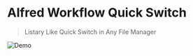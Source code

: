 # Alfred Workflow Quick Switch

> Listary Like Quick Switch in Any File Manager

![Demo](screenshots/1.gif)

